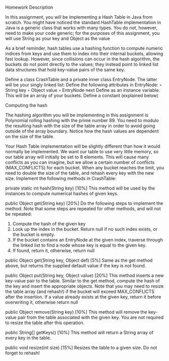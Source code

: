 Homework Description


In this assignment, you will be implementing a Hash Table in Java from scratch. You might have noticed the standard HashTable implementation in Java is a generic class that works with many types. You do not, however, need to make your code generic; for the purposes of this assignment, you will use String as your key and Object as the value



As a brief reminder, hash tables use a hashing function to compute numeric indices from keys and use them to index into their internal buckets, allowing fast lookup. However, since collisions can occur in the hash algorithm, the buckets do not point directly to the values; they instead point to linked list data structures that hold key-value pairs of the same key.

Define a class CrashTable and a private inner class EntryNode. The latter will be your singly linked list:
Define the following attributes in EntryNode:
◦ String key
◦ Object value
◦ EntryNode next
Define as an instance variable. This will be an array of your buckets. Define a constant (explained below)


Computing the hash


The hashing algorithm you will be implementing in this assignment is Polynomial rolling hashing with the prime number 89. You need to modulo the resulting hash with the size of the table array in order to avoid going outside of the array boundary. Notice how the hash values are dependent on the size of the table.


Your Hash Table implementation will be slightly different than how it would normally be implemented. We want our table to use very little memory, so our table array will initially be set to 8 elements. This will cause many conflicts as you can imagine, but we allow a certain number of conflicts (MAX_CONFLICTS) for each bucket. When any bucket reaches the limit, you need to double the size of the table, and rehash every key with the new size.
Implement the following methods in CrashTable:

private static int hash(String key) [10%]
This method will be used by the instances to compute numerical hashes of given keys.


public Object get(String key) [20%]
Do the following steps to implement the method. Note that some steps are repeated for other methods, and will not be repeated:
1. Compute the hash of the given key
2. Look up the index in the bucket. Return null if no such index exists, or the bucket is
empty.
3. If the bucket contains an EntryNode at the given index, traverse through the linked list
to find a node whose key is equal to the given key.
4. If found, return it, otherwise, return null


public Object get(String key, Object def) [5%]
Same as the get method above, but returns the supplied default value if the key is not found.


public Object put(String key, Object value) [20%]
This method inserts a new key-value pair to the table. Similar to the get method, compute the hash of the key and insert the appropriate objects. Note that you may need to resize the table array (and rehash!) if the bucket will exceed MAX_CONFLICTS after the insertion.
If a value already exists at the given key, return it before overwriting it, otherwise return null


public Object remove(String key) [10%]
This method will remove the key-value pair from the table associated with the given key. You are not required to resize the table after this operation.


public String[] getKeys() [10%]
This method will return a String array of every key in the table.


public void resize(int size) [15%]
Resizes the table to a given size. Do not forget to rehash!
